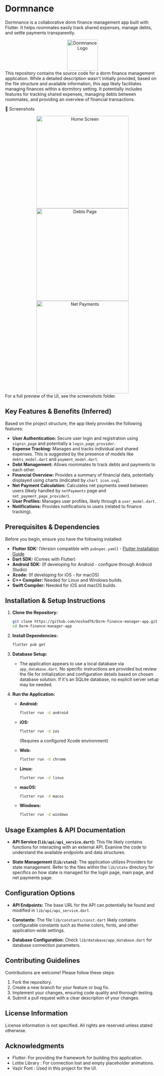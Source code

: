 # Dormnance
Dormnance is a collaborative dorm finance management app built with Flutter. It helps roommates easily track shared expenses, manage debts, and settle payments transparently.

<div align="center"> <img src="assets/logo.png" alt="Dormnance Logo" height="100" /> </div
## Overview

This repository contains the source code for a dorm finance management application. While a detailed description wasn't initially provided, based on the file structure and available information, this app likely facilitates managing finances within a dormitory setting. It potentially includes features for tracking shared expenses, managing debts between roommates, and providing an overview of financial transactions.

📸 Screenshots
<div align="center"> <img src="screenshots/home.png" alt="Home Screen" width="300"/> <img src="screenshots/debts.png" alt="Debts Page" width="300"/> <img src="screenshots/net_payment.png" alt="Net Payments" width="300"/> </div>
For a full preview of the UI, see the screenshots folder.



## Key Features & Benefits (Inferred)

Based on the project structure, the app likely provides the following features:

*   **User Authentication:** Secure user login and registration using `signin_page` and potentially a `login_page_provider`.
*   **Expense Tracking:**  Manages and tracks individual and shared expenses.  This is suggested by the presence of models like `debts_model.dart` and `payment_model.dart`.
*   **Debt Management:** Allows roommates to track debts and payments to each other.
*   **Financial Overview:** Provides a summary of financial data, potentially displayed using charts (indicated by `chart icon.svg`).
*   **Net Payment Calculation:** Calculates net payments owed between users (likely handled by `netPayments` page and `net_payment_page_provider`).
*   **User Profiles:**  Manages user profiles, likely through a `user_model.dart`.
*   **Notifications:**  Provides notifications to users (related to finance tracking).

## Prerequisites & Dependencies

Before you begin, ensure you have the following installed:

*   **Flutter SDK:**  (Version compatible with `pubspec.yaml`) -  [Flutter Installation Guide](https://flutter.dev/docs/get-started/install)
*   **Dart SDK:** (Comes with Flutter)
*   **Android SDK:** (If developing for Android - configure through Android Studio)
*   **Xcode:** (If developing for iOS - for macOS)
*   **C++ Compiler:** Needed for Linux and Windows builds.
*   **Swift Compiler:** Needed for iOS and macOS builds.

## Installation & Setup Instructions

1.  **Clone the Repository:**

    ```bash
    git clone https://github.com/noshad76/Dorm-finance-manager-app.git
    cd Dorm-finance-manager-app
    ```

2.  **Install Dependencies:**

    ```bash
    flutter pub get
    ```

3.  **Database Setup:**

    *   The application appears to use a local database via `app_database.dart`.  No specific instructions are provided but review the file for initialization and configuration details based on chosen database solution.  If it's an SQLite database, no explicit server setup may be needed.

4.  **Run the Application:**

    *   **Android:**

        ```bash
        flutter run -d android
        ```

    *   **iOS:**

        ```bash
        flutter run -d ios
        ```

        (Requires a configured Xcode environment)

    *   **Web:**

        ```bash
        flutter run -d chrome
        ```

    *   **Linux:**

        ```bash
        flutter run -d linux
        ```

    *   **macOS:**

        ```bash
        flutter run -d macos
        ```

    *   **Windows:**

        ```bash
        flutter run -d windows
        ```

## Usage Examples & API Documentation

*   **API Service (`lib/api/api_service.dart`):** This file likely contains functions for interacting with an external API. Examine the code to understand the available endpoints and data structures.

*   **State Management (`lib/state`):** The application utilizes Providers for state management. Refer to the files within the `lib/state` directory for specifics on how state is managed for the login page, main page, and net payments page.

## Configuration Options

*   **API Endpoints:** The base URL for the API can potentially be found and modified in `lib/api/api_service.dart`.

*   **Constants:** The file `lib/constants/const.dart` likely contains configurable constants such as theme colors, fonts, and other application-wide settings.

*   **Database Configuration:** Check `lib/database/app_database.dart` for database connection parameters.

## Contributing Guidelines

Contributions are welcome! Please follow these steps:

1.  Fork the repository.
2.  Create a new branch for your feature or bug fix.
3.  Implement your changes, ensuring code quality and thorough testing.
4.  Submit a pull request with a clear description of your changes.

## License Information

License information is not specified. All rights are reserved unless stated otherwise.

## Acknowledgments

*   Flutter: For providing the framework for building this application.
*   Lottie Library : For connection lost and empty placeholder animations.
*   Vazir Font : Used in this project for the UI.
